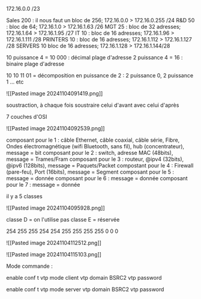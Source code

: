 

172.16.0.0 /23

Sales 200 : il nous faut un bloc de 256; 172.16.0.0 > 172.16.0.255 /24
R&D 50 : bloc de 64; 172.16.1.0 > 172.16.1.63 /26
MGT 25 : bloc de 32 adresses; 172.16.1.64 > 172.16.1.95 /27
IT 10 : bloc de 16 adresses; 172.16.1.96 > 172.16.1.111 /28
PRINTERS 10 : bloc de 16 adresses; 172.16.1.112 > 172.16.1.127 /28
SERVERS 10 bloc de 16 adresses; 172.16.1.128 > 172.16.1.144/28

10 puissance 4 = 10 000 : décimal plage d'adresse
2 puissance 4 = 16 : binaire plage d'adresse

10 10 11 01 = décomposition en puissance de 2 : 2 puissance 0, 2 puissance 1 ... etc

![[Pasted image 20241104091419.png]]

soustraction, à chaque fois soustraire celui d'avant avec celui d'après
 
7 couches d'OSI

![[Pasted image 20241104092539.png]]


composant pour le 1 : câble Ethernet, câble coaxial, câble série, Fibre, Ondes électromagnétique (wifi Bluetooth, sans fil),  hub (concentrateur), message = bit 
composant pour le 2 : switch, adresse MAC (48bits), message =  Trames/Fram
composant pour le 3 : routeur, @ipv4 (32bits), @ipv6 (128bits), message = Paquets/Packet
	compostant pour le 4 : Firewall (pare-feu), Port (16bits), message = Segment
composant pour le 5 : message = donnée
composant pour le 6 : message = donnée
composant pour le 7 : message = donnée


il y a 5 classes

![[Pasted image 20241104095928.png]] 

classe D = on l'utilise pas
classe E = réservée


254 255 255 254
254 255 255 255
255   0     0     0


![[Pasted image 20241104112512.png]]  


![[Pasted image 20241104115103.png]] 




Mode commande :

enable
conf t
vtp mode client
vtp domain BSRC2
vtp password


enable
conf t
vtp mode server
vtp domain BSRC2
vtp password
